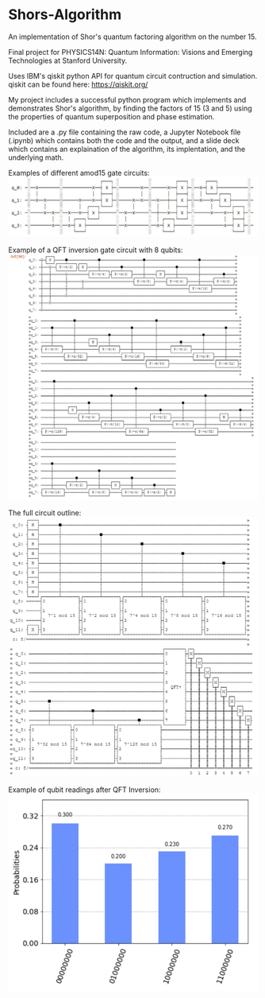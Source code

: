 # Shors-Algorithm
An implementation of Shor's quantum factoring algorithm on the number 15.

Final project for PHYSICS14N: Quantum Information: Visions and Emerging Technologies at Stanford University.

Uses IBM's qiskit python API for quantum circuit contruction and simulation.
qiskit can be found here: https://qiskit.org/

My project includes a successful python program which implements and demonstrates Shor's algorithm,
by finding the factors of 15 (3 and 5) using the properties of quantum superposition and phase estimation.

Included are a .py file containing the raw code, a Jupyter Notebook file (.ipynb) which contains both the code and the output,
and a slide deck which contains an explaination of the algorithm, its implentation, and the underlying math.


Examples of different amod15 gate circuits:
![amod15 gate circuits.](https://github.com/aklein4/Shors-Algorithm/blob/main/Example%20Images/amod15_gates.jpg)


Example of a QFT inversion gate circuit with 8 qubits:
![QFT Inversion Circuit.](https://github.com/aklein4/Shors-Algorithm/blob/main/Example%20Images/n8_QFT_inversion.jpg)

The full circuit outline:
![Diagram of the entire cirtuit outline.](https://github.com/aklein4/Shors-Algorithm/blob/main/Example%20Images/full_circuit.jpg)

Example of qubit readings after QFT Inversion:
![Graph showing probabilities of qubit readings after inversion.](https://github.com/aklein4/Shors-Algorithm/blob/main/Example%20Images/QFT_inversion_output.jpg)

